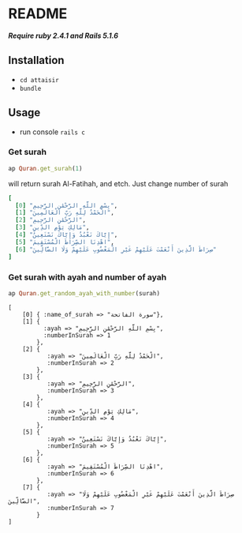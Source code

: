 

# README

***Require ruby 2.4.1 and Rails 5.1.6***
## Installation

* `cd attaisir`
* `bundle`

## Usage
* run console `rails c`
### Get surah 
``` ruby
ap Quran.get_surah(1)
``` 
will return surah Al-Fatihah,  and etch. Just change number of surah 
``` ruby
[
  [0] "﻿بِسْمِ اللَّهِ الرَّحْمَٰنِ الرَّحِيمِ",
  [1] "الْحَمْدُ لِلَّهِ رَبِّ الْعَالَمِينَ",
  [2] "الرَّحْمَٰنِ الرَّحِيمِ",
  [3] "مَالِكِ يَوْمِ الدِّينِ",
  [4] "إِيَّاكَ نَعْبُدُ وَإِيَّاكَ نَسْتَعِينُ",
  [5] "اهْدِنَا الصِّرَاطَ الْمُسْتَقِيمَ",
  [6] "صِرَاطَ الَّذِينَ أَنْعَمْتَ عَلَيْهِمْ غَيْرِ الْمَغْضُوبِ عَلَيْهِمْ وَلَا الضَّالِّينَ"
]
```

### Get surah with ayah and number of ayah
``` ruby
ap Quran.get_random_ayah_with_number(surah)
```
    
    [ 
		[0] { :name_of_surah => "سورة الفاتحة"},
		[1] { 
			  :ayah => "﻿بِسْمِ اللَّهِ الرَّحْمَٰنِ الرَّحِيمِ",
			  :numberInSurah => 1
			},
		[2] { 
			   :ayah => "الْحَمْدُ لِلَّهِ رَبِّ الْعَالَمِينَ",
			   :numberInSurah => 2
			},
		[3] { 
			   :ayah => "الرَّحْمَٰنِ الرَّحِيمِ",
			   :numberInSurah => 3
			},
		[4] { 
			   :ayah => "مَالِكِ يَوْمِ الدِّينِ",
			   :numberInSurah => 4
			},
		[5] {
			   :ayah => "إِيَّاكَ نَعْبُدُ وَإِيَّاكَ نَسْتَعِينُ",
			   :numberInSurah => 5
			},
		[6] {
			   :ayah => "اهْدِنَا الصِّرَاطَ الْمُسْتَقِيمَ",
			   :numberInSurah => 6
			},
		[7] {
			   :ayah => "صِرَاطَ الَّذِينَ أَنْعَمْتَ عَلَيْهِمْ غَيْرِ الْمَغْضُوبِ عَلَيْهِمْ وَلَا الضَّالِّينَ",
			   :numberInSurah => 7
			}
	]
